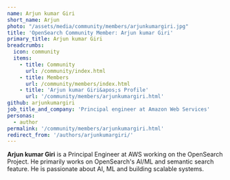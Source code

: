 ```yaml
---
name: Arjun kumar Giri
short_name: Arjun
photo: "/assets/media/community/members/arjunkumargiri.jpg"
title: 'OpenSearch Community Member: Arjun kumar Giri'
primary_title: Arjun kumar Giri
breadcrumbs:
  icon: community
  items:
    - title: Community
      url: /community/index.html
    - title: Members
      url: /community/members/index.html
    - title: 'Arjun kumar Giri&apos;s Profile'
      url: '/community/members/arjunkumargiri.html'
github: arjunkumargiri
job_title_and_company: 'Principal engineer at Amazon Web Services'
personas:
  - author
permalink: '/community/members/arjunkumargiri.html'
redirect_from: '/authors/arjunkumargiri/'
---
```


**Arjun kumar Giri** is a Principal Engineer at AWS working on the OpenSearch Project. He primarily works on OpenSearch's AI/ML and semantic search feature. He is passionate about AI, ML and building scalable systems.